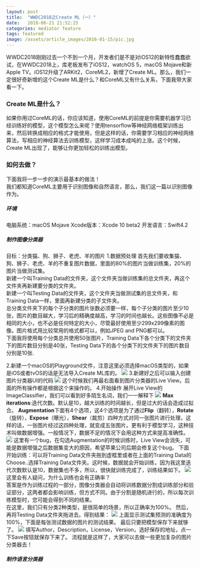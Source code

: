 ```yaml
---
layout: post
title:  "WWDC2018之Create ML（一）"
date:   2018-06-21 21:52:25
categories: mediator feature
tags: featured
image: /assets/article_images/2016-01-15/pic.jpg
---
```

WWDC2018刚刚过去一个不到一个月，开发者们是不是对iOS12的新特性蠢蠢欲试，在WWDC2018上，库老板发布了iOS12，watchOS 5，macOS Mojave和新Apple TV。iOS12升级了ARKit2，CoreML2，新增了Create ML。那么，我们一定很好奇新增的这个Create ML是什么？和CoreML又有什么关系，下面我带大家看一下。
### **Create ML是什么？**
如果你用过CoreML的话，你应该知道，使用CoreML的前提是你需要机器学习已经训练好的模型，这个模型怎么来呢？使用tensorflow等神经网络框架训练出来，然后转换成相应的格式才能使用，但是这样的话，你需要学习相应的神经网络算法，写相应的神经算法去训练模型，这样学习成本成吨的上涨。这个时候，Create ML出现了，能够让你更加轻松的训练出模型。
### **如何去做？**
下面我将一步一步的演示最基本的做法！  
我们都知道CoreML主要用于识别图像和自然语言，那么，我们这一篇以识别图像作为。
##### **环境**
电脑系统：macOS Mojave
Xcode版本：Xcode 10 beta2
开发语言：Swift4.2
##### **制作图像分类器**
目标：分类猫、狗、狮子、老虎、羊的图片
1.数据预处理
首先我们要收集猫、狗、狮子、老虎、羊的不重复图片数据，里面的80%的图片当做训练集，20%的图片当做测试集。  
新建一个叫Training Data的文件夹，这个文件夹当做训练集的总文件夹，再这个文件夹再新建要分类的文件夹。  
新建一个叫Testing Data的文件夹，这个文件夹当做测试集的总文件夹，和Training Data一样，里面再新建分类的子文件夹。  
总分类文件夹下的每个子分类的图片张数必须要一样，每个子分类的图片至少10张，图片的数目越大，学习后的精确度越高，学习的时间也越长。这些图像不必是相同的大小，也不必是任何特定的大小，尽管最好使用至少299x299像素的图像。图片格式用比较常用的格式都可以，例如JPEG and PNG都可以。  
下面我将使用每个分类总共使用50张图片，Training Data下各个分类下的文件夹下的图片数目分别是40张，Testing Data下的各个分类下的文件夹下的图片数目分别是10张.

2.新建一个macOS的Playground文件，注意这里必须选择macOS类型的，如果是iOS或者tvOS的话是无法导入Create ML库的。
![](/assets/article_images/2018-06-21/pic1.png)
3.新建好之后可以输入创建图片分类器UI的代码
![](/assets/article_images/2018-06-21/pic2.png)
这个时候我们再最右面看到图片分类器的Live View。后面的所有操作都是根据这个来操作的。
4.开始操作
展开Live View的ImageClassifier，我们可以看到好多陌生名词，我们一一解释下
![](/assets/article_images/2018-06-21/pic5.png)
**Max iterations**:迭代次数。默认是10，越大训练的时间越长，但是过大的话会造成过拟合。
**Augmentation**下面有4个选项，这4个选项是为了通过**Flip**（翻转），**Rotate**（旋转），**Expose**（曝光），**Shear**（裁剪）四种方式对同一张图片进行处理，这样的话，一张图片经过这四种处理，就变成五张图片。更有利于模型学习，这种技术叫做数据增强。一般情况下，数据不足的情况下会用这种方式来提高准确性。
![](/assets/article_images/2018-06-21/pic6.png)
这里有一个bug，在勾选Augmentation的时候训练时，Live View会消失，可能是数据增强之后数据集变大的原因，希望苹果公司后期会修复这个bug。
下面开始训练：可以将Training Data文件夹拖到虚框里或者在上面的Training Data的Choose..选择Training Data文件夹。这时候，数据就会开始训练，因为我这里迭代次数默认是10，数据集也不多，所以，很快就训练完成了，训练结果如下。
![](/assets/article_images/2018-06-21/pic7.png)
这里会有人疑问，为什么训练也会有正确率？  
答案是作为训练过程的一部分，图像分类器会自动将训练数据分割成训练部分和验证部分，这两者都会影响训练，但方式不同。由于分割是随机进行的，所以每次训练模型时，您可能会得到不同的结果。  
在这里，我们只有分类2种类型，是很简单的场景，所以正确率为100%。
然后，再将Testing Data文件夹拖进去。得到结果：
![](/assets/article_images/2018-06-21/pic8.png)
上面显示测试集预测的准确度为100%，下面是每张测试数据的图片的测试结果。
最后只要把模型保存下来就够了。
![](/assets/article_images/2018-06-21/pic9.png)
填写Author，Description，License，Version，选好保存的地址，点一下Save按钮就保存下来了。
流程就是这样了，大家可以去做一些更加复杂的图片分类器去！
##### **制作语言分类器**






